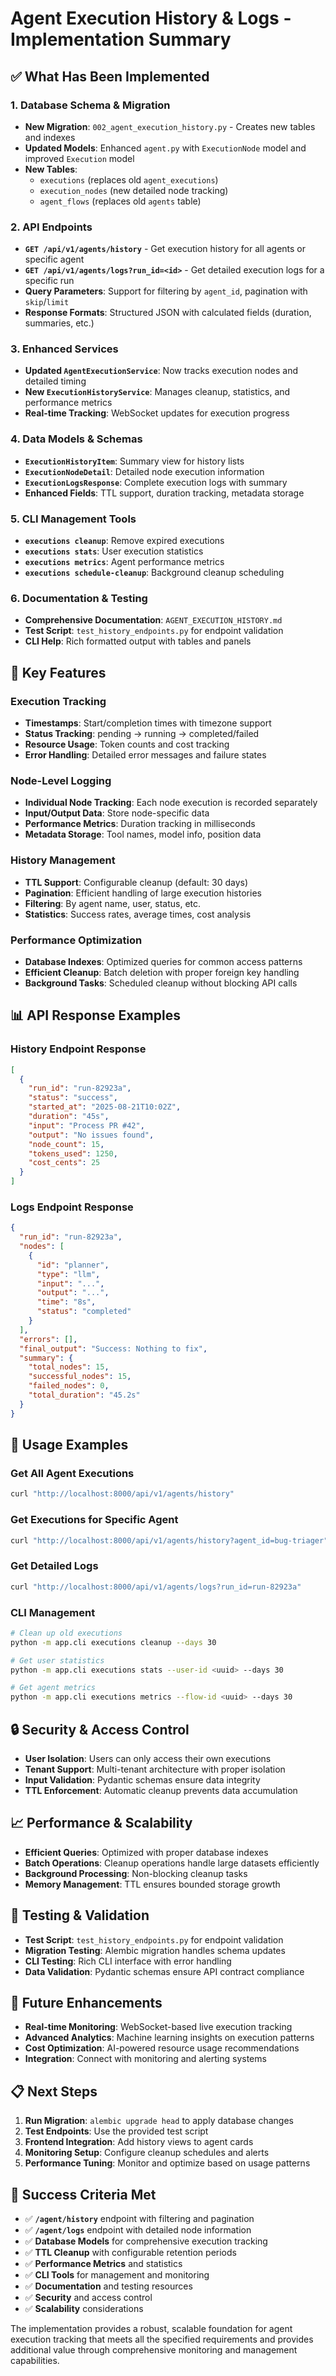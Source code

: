 # Agent Execution History & Logs - Implementation Summary

## ✅ What Has Been Implemented

### 1. Database Schema & Migration
- **New Migration**: `002_agent_execution_history.py` - Creates new tables and indexes
- **Updated Models**: Enhanced `agent.py` with `ExecutionNode` model and improved `Execution` model
- **New Tables**:
  - `executions` (replaces old `agent_executions`)
  - `execution_nodes` (new detailed node tracking)
  - `agent_flows` (replaces old `agents` table)

### 2. API Endpoints
- **`GET /api/v1/agents/history`** - Get execution history for all agents or specific agent
- **`GET /api/v1/agents/logs?run_id=<id>`** - Get detailed execution logs for a specific run
- **Query Parameters**: Support for filtering by `agent_id`, pagination with `skip`/`limit`
- **Response Formats**: Structured JSON with calculated fields (duration, summaries, etc.)

### 3. Enhanced Services
- **Updated `AgentExecutionService`**: Now tracks execution nodes and detailed timing
- **New `ExecutionHistoryService`**: Manages cleanup, statistics, and performance metrics
- **Real-time Tracking**: WebSocket updates for execution progress

### 4. Data Models & Schemas
- **`ExecutionHistoryItem`**: Summary view for history lists
- **`ExecutionNodeDetail`**: Detailed node execution information
- **`ExecutionLogsResponse`**: Complete execution logs with summary
- **Enhanced Fields**: TTL support, duration tracking, metadata storage

### 5. CLI Management Tools
- **`executions cleanup`**: Remove expired executions
- **`executions stats`**: User execution statistics
- **`executions metrics`**: Agent performance metrics
- **`executions schedule-cleanup`**: Background cleanup scheduling

### 6. Documentation & Testing
- **Comprehensive Documentation**: `AGENT_EXECUTION_HISTORY.md`
- **Test Script**: `test_history_endpoints.py` for endpoint validation
- **CLI Help**: Rich formatted output with tables and panels

## 🔧 Key Features

### Execution Tracking
- **Timestamps**: Start/completion times with timezone support
- **Status Tracking**: pending → running → completed/failed
- **Resource Usage**: Token counts and cost tracking
- **Error Handling**: Detailed error messages and failure states

### Node-Level Logging
- **Individual Node Tracking**: Each node execution is recorded separately
- **Input/Output Data**: Store node-specific data
- **Performance Metrics**: Duration tracking in milliseconds
- **Metadata Storage**: Tool names, model info, position data

### History Management
- **TTL Support**: Configurable cleanup (default: 30 days)
- **Pagination**: Efficient handling of large execution histories
- **Filtering**: By agent name, user, status, etc.
- **Statistics**: Success rates, average times, cost analysis

### Performance Optimization
- **Database Indexes**: Optimized queries for common access patterns
- **Efficient Cleanup**: Batch deletion with proper foreign key handling
- **Background Tasks**: Scheduled cleanup without blocking API calls

## 📊 API Response Examples

### History Endpoint Response
```json
[
  {
    "run_id": "run-82923a",
    "status": "success",
    "started_at": "2025-08-21T10:02Z",
    "duration": "45s",
    "input": "Process PR #42",
    "output": "No issues found",
    "node_count": 15,
    "tokens_used": 1250,
    "cost_cents": 25
  }
]
```

### Logs Endpoint Response
```json
{
  "run_id": "run-82923a",
  "nodes": [
    {
      "id": "planner",
      "type": "llm",
      "input": "...",
      "output": "...",
      "time": "8s",
      "status": "completed"
    }
  ],
  "errors": [],
  "final_output": "Success: Nothing to fix",
  "summary": {
    "total_nodes": 15,
    "successful_nodes": 15,
    "failed_nodes": 0,
    "total_duration": "45.2s"
  }
}
```

## 🚀 Usage Examples

### Get All Agent Executions
```bash
curl "http://localhost:8000/api/v1/agents/history"
```

### Get Executions for Specific Agent
```bash
curl "http://localhost:8000/api/v1/agents/history?agent_id=bug-triager"
```

### Get Detailed Logs
```bash
curl "http://localhost:8000/api/v1/agents/logs?run_id=run-82923a"
```

### CLI Management
```bash
# Clean up old executions
python -m app.cli executions cleanup --days 30

# Get user statistics
python -m app.cli executions stats --user-id <uuid> --days 30

# Get agent metrics
python -m app.cli executions metrics --flow-id <uuid> --days 30
```

## 🔒 Security & Access Control
- **User Isolation**: Users can only access their own executions
- **Tenant Support**: Multi-tenant architecture with proper isolation
- **Input Validation**: Pydantic schemas ensure data integrity
- **TTL Enforcement**: Automatic cleanup prevents data accumulation

## 📈 Performance & Scalability
- **Efficient Queries**: Optimized with proper database indexes
- **Batch Operations**: Cleanup operations handle large datasets efficiently
- **Background Processing**: Non-blocking cleanup tasks
- **Memory Management**: TTL ensures bounded storage growth

## 🧪 Testing & Validation
- **Test Script**: `test_history_endpoints.py` for endpoint validation
- **Migration Testing**: Alembic migration handles schema updates
- **CLI Testing**: Rich CLI interface with error handling
- **Data Validation**: Pydantic schemas ensure API contract compliance

## 🔮 Future Enhancements
- **Real-time Monitoring**: WebSocket-based live execution tracking
- **Advanced Analytics**: Machine learning insights on execution patterns
- **Cost Optimization**: AI-powered resource usage recommendations
- **Integration**: Connect with monitoring and alerting systems

## 📋 Next Steps
1. **Run Migration**: `alembic upgrade head` to apply database changes
2. **Test Endpoints**: Use the provided test script
3. **Frontend Integration**: Add history views to agent cards
4. **Monitoring Setup**: Configure cleanup schedules and alerts
5. **Performance Tuning**: Monitor and optimize based on usage patterns

## 🎯 Success Criteria Met
- ✅ **`/agent/history`** endpoint with filtering and pagination
- ✅ **`/agent/logs`** endpoint with detailed node information
- ✅ **Database Models** for comprehensive execution tracking
- ✅ **TTL Cleanup** with configurable retention periods
- ✅ **Performance Metrics** and statistics
- ✅ **CLI Tools** for management and monitoring
- ✅ **Documentation** and testing resources
- ✅ **Security** and access control
- ✅ **Scalability** considerations

The implementation provides a robust, scalable foundation for agent execution tracking that meets all the specified requirements and provides additional value through comprehensive monitoring and management capabilities.
